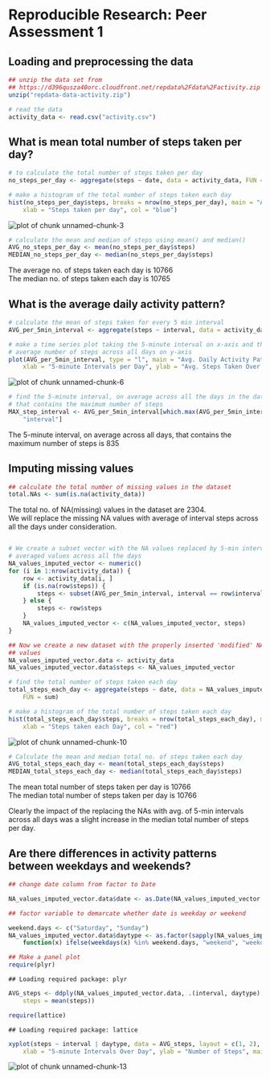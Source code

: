 # Reproducible Research: Peer Assessment 1

## Loading and preprocessing the data


```r
## unzip the data set from
## https://d396qusza40orc.cloudfront.net/repdata%2Fdata%2Factivity.zip
unzip("repdata-data-activity.zip")

# read the data
activity_data <- read.csv("activity.csv")
```


## What is mean total number of steps taken per day?


```r
# to calculate the total number of steps taken per day
no_steps_per_day <- aggregate(steps ~ date, data = activity_data, FUN = sum)
```


```r
# make a histogram of the total number of steps taken each day
hist(no_steps_per_day$steps, breaks = nrow(no_steps_per_day), main = "Aggregated No. of Steps Per Day", 
    xlab = "Steps taken per day", col = "blue")
```

![plot of chunk unnamed-chunk-3](figure/unnamed-chunk-3.png) 


```r
# calculate the mean and median of steps using mean() and median()
AVG_no_steps_per_day <- mean(no_steps_per_day$steps)
MEDIAN_no_steps_per_day <- median(no_steps_per_day$steps)
```

The average no. of steps taken each day is 10766  
The median no. of steps taken each day is 10765

## What is the average daily activity pattern?


```r
# calculate the mean of steps taken for every 5 min interval
AVG_per_5min_interval <- aggregate(steps ~ interval, data = activity_data, FUN = mean)
```


```r
# make a time series plot taking the 5-minute interval on x-axis and the
# average number of steps across all days on y-axis
plot(AVG_per_5min_interval, type = "l", main = "Avg. Daily Activity Pattern", 
    xlab = "5-minute Intervals per Day", ylab = "Avg. Steps Taken Over All Days")
```

![plot of chunk unnamed-chunk-6](figure/unnamed-chunk-6.png) 


```r
# find the 5-minute interval, on average across all the days in the dataset,
# that contains the maximum number of steps
MAX_step_interval <- AVG_per_5min_interval[which.max(AVG_per_5min_interval$steps), 
    "interval"]
```

The 5-minute interval, on average across all days, that contains the maximum number of steps is 835

## Imputing missing values

```r
## calculate the total number of missing values in the dataset
total.NAs <- sum(is.na(activity_data))
```

The total no. of NA(missing) values in the dataset are 2304.  
We will replace the missing NA values with average of interval steps across all the days under
consideration.


```r

# We create a subset vector with the NA values replaced by 5-min interval's
# averaged values across all the days
NA_values_imputed_vector <- numeric()
for (i in 1:nrow(activity_data)) {
    row <- activity_data[i, ]
    if (is.na(row$steps)) {
        steps <- subset(AVG_per_5min_interval, interval == row$interval)$steps
    } else {
        steps <- row$steps
    }
    NA_values_imputed_vector <- c(NA_values_imputed_vector, steps)
}

## Now we create a new dataset with the properly inserted 'modified' NA
## values
NA_values_imputed_vector.data <- activity_data
NA_values_imputed_vector.data$steps <- NA_values_imputed_vector

# find the total number of steps taken each day
total_steps_each_day <- aggregate(steps ~ date, data = NA_values_imputed_vector.data, 
    FUN = sum)
```


```r
# make a histogram of the total number of steps taken each day
hist(total_steps_each_day$steps, breaks = nrow(total_steps_each_day), main = "Total no. of Steps each Day With modified Values", 
    xlab = "Steps taken each Day", col = "red")
```

![plot of chunk unnamed-chunk-10](figure/unnamed-chunk-10.png) 


```r
# Calculate the mean and median total no. of steps taken each day
AVG_total_steps_each_day <- mean(total_steps_each_day$steps)
MEDIAN_total_steps_each_day <- median(total_steps_each_day$steps)
```

The mean total number of steps taken per day is 10766  
The median total number of steps taken per day is 10766

Clearly the impact of the replacing the NAs with avg. of 5-min intervals across all days was a slight increase in the median total number of steps per day. 

## Are there differences in activity patterns between weekdays and weekends?


```r
## change date column from factor to Date

NA_values_imputed_vector.data$date <- as.Date(NA_values_imputed_vector.data$date)

## factor variable to demarcate whether date is weekday or weekend

weekend.days <- c("Saturday", "Sunday")
NA_values_imputed_vector.data$daytype <- as.factor(sapply(NA_values_imputed_vector.data$date, 
    function(x) ifelse(weekdays(x) %in% weekend.days, "weekend", "weekday")))
```


```r
## Make a panel plot
require(plyr)
```

```
## Loading required package: plyr
```

```r
AVG_steps <- ddply(NA_values_imputed_vector.data, .(interval, daytype), summarize, 
    steps = mean(steps))

require(lattice)
```

```
## Loading required package: lattice
```

```r
xyplot(steps ~ interval | daytype, data = AVG_steps, layout = c(1, 2), type = "l", 
    xlab = "5-minute Intervals Over Day", ylab = "Number of Steps", main = "Activity Patterns on Weekends and Weekdays")
```

![plot of chunk unnamed-chunk-13](figure/unnamed-chunk-13.png) 

